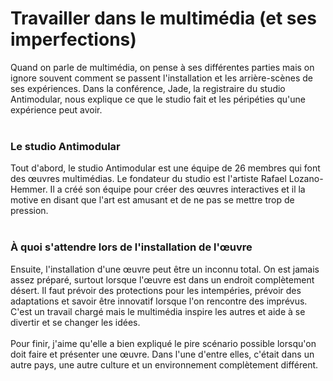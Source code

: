 # Travailler dans le multimédia (et ses imperfections)

Quand on parle de multimédia, on pense à ses différentes parties mais on ignore souvent comment se passent 
l'installation et les arrière-scènes de ses expériences. Dans la conférence, Jade, la registraire du studio
Antimodular, nous explique ce que le studio fait et les péripéties qu'une expérience peut avoir. <br>
<br>
### Le studio Antimodular
Tout d'abord, le studio Antimodular est une équipe de 26 membres qui font des œuvres multimédias. Le 
fondateur du studio est l'artiste Rafael Lozano-Hemmer. Il a créé son équipe pour créer des œuvres 
interactives et il la motive en disant que l'art est amusant et de ne pas se mettre trop de pression. <br>
<br>
### À quoi s'attendre lors de l'installation de l'œuvre
Ensuite, l'installation d'une œuvre peut être un inconnu total. On est jamais assez préparé, surtout 
lorsque l'œuvre est dans un endroit complètement désert. Il faut prévoir des protections pour les
intempéries, prévoir des adaptations et savoir être innovatif lorsque l'on rencontre des imprévus. 
C'est un travail chargé mais le multimédia inspire les autres et aide à se divertir et se changer les
idées.<br>
<br>
Pour finir, j'aime qu'elle a bien expliqué le pire scénario possible lorsqu'on doit faire et présenter
une œuvre. Dans l'une d'entre elles, c'était dans un autre pays, une autre culture et un environnement 
complètement différent. 
